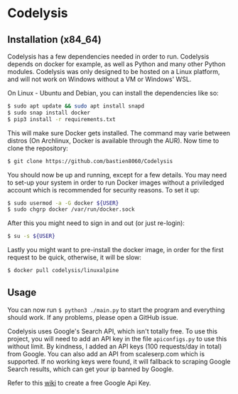 # Codelysis

## Installation (x84_64)

Codelysis has a few dependencies needed in order to run. Codelysis depends on docker for example, as well as Python and many other Python modules. Codelysis was only designed to be hosted on a Linux platform, and will not work on Windows without a VM or Windows' WSL. 

On Linux - Ubuntu and Debian, you can install the dependencies like so:

```sh
$ sudo apt update && sudo apt install snapd
$ sudo snap install docker
$ pip3 install -r requirements.txt
```

This will make sure Docker gets installed. The command may varie between distros (On Archlinux, Docker is available through the AUR). Now time to clone the repository:
```sh
$ git clone https://github.com/bastien8060/Codelysis
```
You should now be up and running, except for a few details. You may need to set-up your system in order to run Docker images without a priviledged account which is recommended for security reasons. To set it up:

```sh
$ sudo usermod -a -G docker ${USER}
$ sudo chgrp docker /var/run/docker.sock
```
After this you might need to sign in and out (or just re-login):
```sh
$ su -s ${USER}
```

Lastly you might want to pre-install the docker image, in order for the first request to be quick, otherwise, it will be slow:

```sh
$ docker pull codelysis/linuxalpine
```

## Usage

You can now run `$ python3 ./main.py` to start the program and everything should work. If any problems, please open a GitHub issue.

Codelysis uses Google's Search API, which isn't totally free. To use this project, you will need to add an API key in the file `apiconfigs.py` to use this without limit. By kindness, I added an API keys (100 requests/day in total) from Google. You can also add an API from scaleserp.com which is supported. If no working keys were found, it will fallback to scraping Google Search results, which can get your ip banned by Google. 

Refer to this [wiki](https://github.com/bastien8060/Codelysis/wiki/Create-a-Google-Search-Api-key) to create a free Google Api Key.
